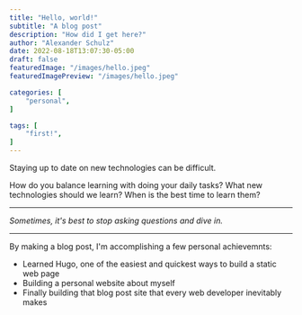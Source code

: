 ```yaml
---
title: "Hello, world!"
subtitle: "A blog post"
description: "How did I get here?"
author: "Alexander Schulz"
date: 2022-08-18T13:07:30-05:00
draft: false
featuredImage: "/images/hello.jpeg"
featuredImagePreview: "/images/hello.jpeg"

categories: [
    "personal",
]

tags: [
    "first!",
]
---
```


Staying up to date on new technologies can be difficult.

How do you balance learning with doing your daily tasks? What new technologies should we learn? When is the best time to learn them?

___

*Sometimes, it's best to stop asking questions and dive in.*

___

By making a blog post, I'm accomplishing a few personal achievemnts:

* Learned Hugo, one of the easiest and quickest ways to build a static web page
* Building a personal website about myself
* Finally building that blog post site that every web developer inevitably makes
